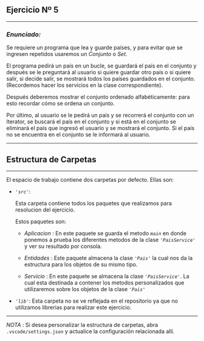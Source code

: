 ## Ejercicio Nº 5
----
### *Enunciado:*
<p> 

Se requiere un programa que lea y guarde países, y para evitar que se ingresen repetidos
usaremos un *Conjunto* o *Set*. 

El programa pedirá un país en un bucle, se guardará el país en el conjunto y después se le preguntará al 
usuario si quiere guardar otro país o si quiere salir, si decide salir, se mostrará todos los países 
guardados en el conjunto. (Recordemos hacer los servicios en la clase correspondiente).

Después deberemos mostrar el conjunto ordenado alfabéticamente: para esto recordar
cómo se ordena un conjunto.

Por último, al usuario se le pedirá un país y se recorrerá el conjunto con un Iterator, se
buscará el país en el conjunto y si está en el conjunto se eliminará el país que ingresó el
usuario y se mostrará el conjunto. Si el país no se encuentra en el conjunto se le informará
al usuario.

</p>

---
## Estructura de Carpetas
---
El espacio de trabajo contiene dos carpetas por defecto.
Ellas son:

+ *`'src'`*:
    <p>Esta carpeta contiene todos los paquetes que realizamos para resolucion del ejercicio.</p>

    Estos paquetes son:
    + *Aplicacion* : En este paquete se guarda el metodo *`main`* en donde ponemos a prueba los diferentes metodos de la clase *`'PaisService'`* y ver su resultado por consola.

    + *Entidades* : Este paquete almacena la clase *`'Pais'`* la cual nos da la estructura para los objetos de su mismo tipo.

    + *Servicio* : En este paquete se almacena la clase *`'PaisService'`*. La cual esta destinada a contener los metodos personalizados que utilizaremos sobre los objetos de la clase *`'Pais'`*

+ *`'lib'`*: Esta carpeta no se ve reflejada en el repositorio ya que no utilizamos librerias para realizar este ejercicio.

---

*NOTA* : Si desea personalizar la estructura de carpetas, abra `.vscode/settings.json` y actualice la configuración relacionada allí.


